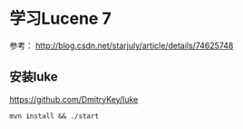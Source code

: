 学习Lucene 7
========


参考： http://blog.csdn.net/starjuly/article/details/74625748


## 安装luke
https://github.com/DmitryKey/luke

```
mvn install && ./start
```
